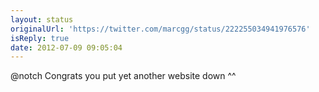 ```yaml
---
layout: status
originalUrl: 'https://twitter.com/marcgg/status/222255034941976576'
isReply: true
date: 2012-07-09 09:05:04
---
```


@notch Congrats you put yet another website down ^^
